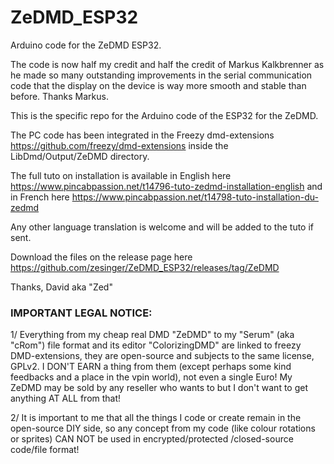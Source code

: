 # ZeDMD_ESP32
Arduino code for the ZeDMD ESP32.

The code is now half my credit and half the credit of Markus Kalkbrenner as he made so many outstanding improvements in the serial communication code that the display on the device is way more smooth and stable than before. Thanks Markus.

This is the specific repo for the Arduino code of the ESP32 for the ZeDMD.

The PC code has been integrated in the Freezy dmd-extensions https://github.com/freezy/dmd-extensions inside the LibDmd/Output/ZeDMD directory.

The full tuto on installation is available in English here https://www.pincabpassion.net/t14796-tuto-zedmd-installation-english and in French here https://www.pincabpassion.net/t14798-tuto-installation-du-zedmd

Any other language translation is welcome and will be added to the tuto if sent.

Download the files on the release page here https://github.com/zesinger/ZeDMD_ESP32/releases/tag/ZeDMD

Thanks, David aka "Zed"

### IMPORTANT LEGAL NOTICE:

1/ Everything from my cheap real DMD "ZeDMD" to my "Serum" (aka "cRom") file format and its editor "ColorizingDMD" are linked to freezy DMD-extensions, they are open-source and subjects to the same license, GPLv2.
I DON'T EARN a thing from them (except perhaps some kind feedbacks and a place in the vpin world), not even a single Euro!
My ZeDMD may be sold by any reseller who wants to but I don't want to get anything AT ALL from that!

2/ It is important to me that all the things I code or create remain in the open-source DIY side, so any concept from my code (like colour rotations or sprites) CAN NOT be used in encrypted/protected /closed-source code/file format!
